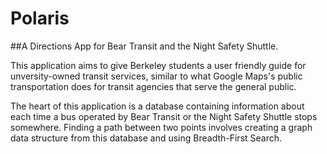 # Polaris
##A Directions App for Bear Transit and the Night Safety Shuttle. 

This application aims to give Berkeley students a user friendly guide for unversity-owned transit services, similar to what Google Maps's public transportation does for transit agencies that serve the general public.

The heart of this application is a database containing information about each time a bus
operated by Bear Transit or the Night Safety Shuttle stops somewhere. Finding a
path between two points involves creating a graph data structure from this
database and using Breadth-First Search. 
